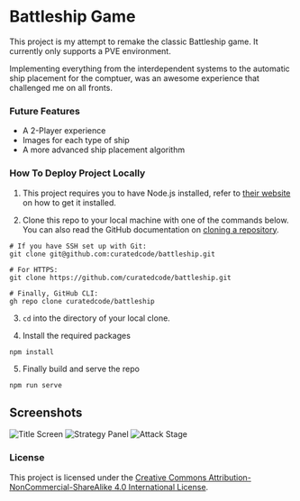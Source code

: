 # Battleship Game

This project is my attempt to remake the classic Battleship game. It currently only supports a PVE environment.

Implementing everything from the interdependent systems to the automatic ship placement for the comptuer, was an awesome experience that challenged me on all fronts.

### Future Features
- A 2-Player experience
- Images for each type of ship
- A more advanced ship placement algorithm

### How To Deploy Project Locally

1. This project requires you to have Node.js installed, refer to [their website](https://nodejs.org/en/download/) on how to get it installed.

2. Clone this repo to your local machine with one of the commands below. You can also read the GitHub documentation on [cloning a repository](https://docs.github.com/en/repositories/creating-and-managing-repositories/cloning-a-repository).

```
# If you have SSH set up with Git:
git clone git@github.com:curatedcode/battleship.git

# For HTTPS:
git clone https://github.com/curatedcode/battleship.git

# Finally, GitHub CLI:
gh repo clone curatedcode/battleship
```

3. ```cd``` into the directory of your local clone.

4. Install the required packages

``` 
npm install
```

5. Finally build and serve the repo

```
npm run serve
```

## Screenshots

![Title Screen](https://i.postimg.cc/ZRLVBZFr/1-title-screen.png)
![Strategy Panel](https://i.postimg.cc/pTyvV2F6/2-strategy-panel.png)
![Attack Stage](https://i.postimg.cc/sfwT3j2z/3-attack-stage.png)



### License

This project is licensed under the [Creative Commons Attribution-NonCommercial-ShareAlike 4.0 International License](http://creativecommons.org/licenses/by-nc-sa/4.0/).
